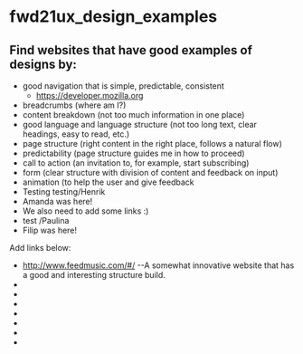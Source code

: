 # fwd21ux_design_examples

## Find websites that have good examples of designs by:

- good navigation that is simple, predictable, consistent
  - https://developer.mozilla.org
- breadcrumbs (where am I?)
- content breakdown (not too much information in one place)
- good language and language structure (not too long text, clear headings, easy to read, etc.)
- page structure (right content in the right place, follows a natural flow)
- predictability (page structure guides me in how to proceed)
- call to action (an invitation to, for example, start subscribing)
- form (clear structure with division of content and feedback on input)
- animation (to help the user and give feedback
- Testing testing/Henrik
- Amanda was here!
- We also need to add some links :)
- test /Paulina
- Filip was here!

Add links below:
- http://www.feedmusic.com/#/ --A somewhat innovative website that has a good and interesting structure build.
-
-
-
-
-
-
-
